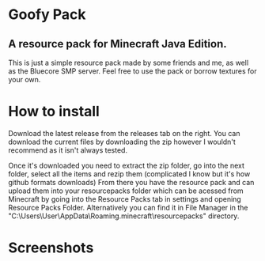 # Goofy Pack
A resource pack for Minecraft Java Edition.
-------------------------------------------
This is just a simple resource pack made by some friends and me, as well as the Bluecore SMP server. Feel free to use the pack or borrow textures for your own.

# How to install

Download the latest release from the releases tab on the right. You can download the current files by downloading the zip however I wouldn't recommend as it isn't always tested.

Once it's downloaded you need to extract the zip folder, go into the next folder, select all the items and rezip them (complicated I know but it's how github formats downloads)
From there you have the resource pack and can upload them into your resourcepacks folder which can be acessed from Minecraft by going into the Resource Packs tab in settings and opening Resource Packs Folder. 
Alternatively you can find it in File Manager in the "C:\Users\User\AppData\Roaming\.minecraft\resourcepacks" directory.

# Screenshots

